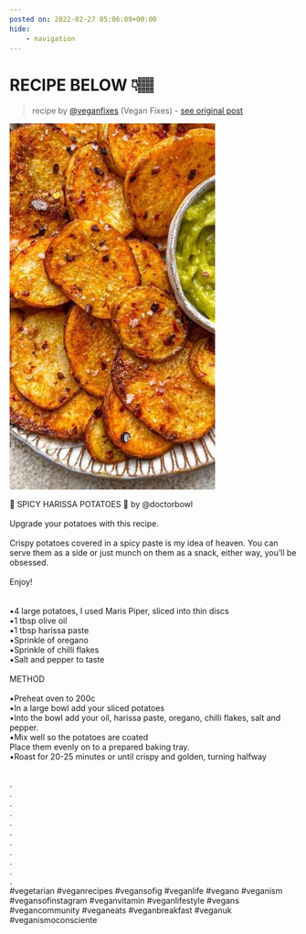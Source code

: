 ```yaml
---
posted on: 2022-02-27 05:06:09+00:00
hide:
    - navigation
---
```


# RECIPE BELOW 👇🏽 ⁣ 

> recipe by [@veganfixes](https://www.instagram.com/veganfixes/) 
(Vegan Fixes) - [see original post](https://instagram.com/p/Cad-hpQp_6C)

![](../img/veganfixes_27-02-2022_0502.png)

🥔 SPICY HARISSA POTATOES 🥔 ⁣by @doctorbowl  
⁣  
Upgrade your potatoes with this recipe.⁣  
⁣  
Crispy potatoes covered in a spicy paste is my idea of heaven. You can serve them as a side or just munch on them as a snack, either way, you’ll be obsessed.⁣  
⁣  
Enjoy! ⁣  
⁣  
⁣  
▪️4 large potatoes, I used Maris Piper, sliced into thin discs ⁣  
▪️1 tbsp olive oil⁣  
▪️1 tbsp harissa paste ⁣  
▪️Sprinkle of oregano ⁣  
▪️Sprinkle of chilli flakes ⁣  
▪️Salt and pepper to taste ⁣  
⁣  
METHOD ⁣  
⁣  
▪️Preheat oven to 200c⁣  
▪️In a large bowl add your sliced potatoes⁣  
▪️Into the bowl add your oil, harissa paste, oregano, chilli flakes, salt and pepper. ⁣  
▪️Mix well so the potatoes are coated ⁣  
Place them evenly on to a prepared baking tray. ⁣  
▪️Roast for 20-25 minutes or until crispy and golden, turning halfway ⁣  
⁣  
  
.  
.  
.  
.  
.  
.  
.  
.  
.  
.  
.  
\#vegetarian \#veganrecipes \#vegansofig \#veganlife \#vegano \#veganism \#vegansofinstagram \#veganvitamin \#veganlifestyle \#vegans \#vegancommunity \#veganeats \#veganbreakfast \#veganuk \#veganismoconsciente   